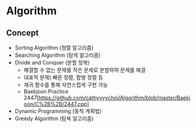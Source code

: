 # Algorithm
## Concept
* Sorting Algorithm (정렬 알고리즘)
* Searching Algorithm (탐색 알고리즘)
* Divide and Conquer (분할 정복)
  * 해결할 수 없는 문제를 작은 문제로 분할하여 문제를 해결
  * 대표적 문제) 빠른 정렬, 합병 정렬 등
  * 재귀 함수를 통해 자연스럽게 구현 가능
  * Baekjoon Practice 2447[https://github.com/cathyyyychoi/Algorithm/blob/master/Baekjoon/C%2B%2B/2447.cpp]
* Dynamic Programming (동적 계획법)
* Greedy Algorithm (탐욕 알고리즘)
